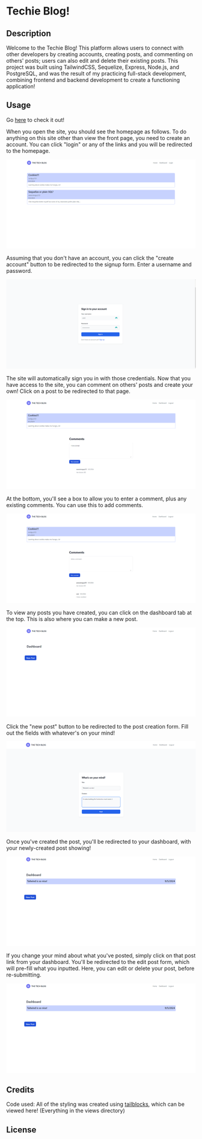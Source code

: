 # Techie Blog!

## Description

Welcome to the Techie Blog! This platform allows users to connect with other developers by creating accounts, creating posts, and commenting on others' posts; users can also edit and delete their existing posts. This project was built using TailwindCSS, Sequelize, Express, Node.js, and PostgreSQL, and was the result of my practicing full-stack development, combining frontend and backend development to create a functioning application!

## Usage

Go [here]() to check it out!

When you open the site, you should see the homepage as follows. To do anything on this site other than view the front page, you need to create an account. You can click "login" or any of the links and you will be redirected to the homepage.

![Website homepage](/public/images/techblog-1.png)

Assuming that you don't have an account, you can click the "create account" button to be redirected to the signup form. Enter a username and password.

![Website login page](/public/images/techblog-2.png)

The site will automatically sign you in with those credentials. Now that you have access to the site, you can comment on others' posts and create your own! Click on a post to be redirected to that page.

![!Post details page](/public/images/techblog-3.png)

At the bottom, you'll see a box to allow you to enter a comment, plus any existing comments. You can use this to add comments.

![Post with 2 comments](/public/images/techblog-4.png)

To view any posts you have created, you can click on the dashboard tab at the top. This is also where you can make a new post.

![Website dashboard](/public/images/techblog-5.png)

Click the "new post" button to be redirected to the post creation form. Fill out the fields with whatever's on your mind!

![Post creation form](/public/images/techblog-6.png)

Once you've created the post, you'll be redirected to your dashboard, with your newly-created post showing!

![Dashboard displaying 1 post](/public/images/techblog-7.png)

If you change your mind about what you've posted, simply click on that post link from your dashboard. You'll be redirected to the edit post form, which will pre-fill what you inputted. Here, you can edit or delete your post, before re-submitting.

![Edit post form](/public/images/techblog-7.png)

## Credits

Code used:
All of the styling was created using [tailblocks](https://tailblocks.cc/), which can be viewed here! (Everything in the views directory)

## License

